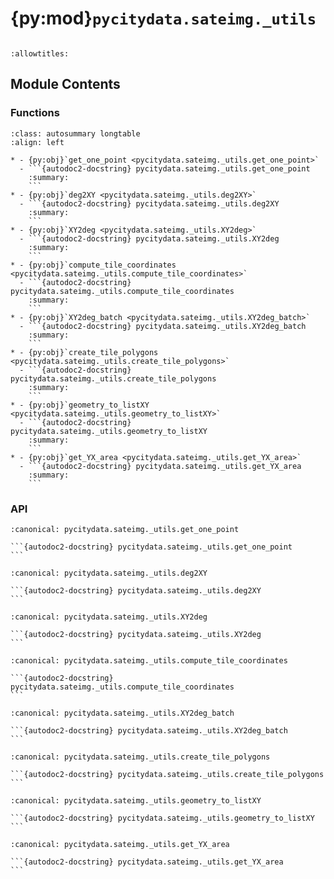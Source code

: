 # {py:mod}`pycitydata.sateimg._utils`

```{py:module} pycitydata.sateimg._utils
```

```{autodoc2-docstring} pycitydata.sateimg._utils
:allowtitles:
```

## Module Contents

### Functions

````{list-table}
:class: autosummary longtable
:align: left

* - {py:obj}`get_one_point <pycitydata.sateimg._utils.get_one_point>`
  - ```{autodoc2-docstring} pycitydata.sateimg._utils.get_one_point
    :summary:
    ```
* - {py:obj}`deg2XY <pycitydata.sateimg._utils.deg2XY>`
  - ```{autodoc2-docstring} pycitydata.sateimg._utils.deg2XY
    :summary:
    ```
* - {py:obj}`XY2deg <pycitydata.sateimg._utils.XY2deg>`
  - ```{autodoc2-docstring} pycitydata.sateimg._utils.XY2deg
    :summary:
    ```
* - {py:obj}`compute_tile_coordinates <pycitydata.sateimg._utils.compute_tile_coordinates>`
  - ```{autodoc2-docstring} pycitydata.sateimg._utils.compute_tile_coordinates
    :summary:
    ```
* - {py:obj}`XY2deg_batch <pycitydata.sateimg._utils.XY2deg_batch>`
  - ```{autodoc2-docstring} pycitydata.sateimg._utils.XY2deg_batch
    :summary:
    ```
* - {py:obj}`create_tile_polygons <pycitydata.sateimg._utils.create_tile_polygons>`
  - ```{autodoc2-docstring} pycitydata.sateimg._utils.create_tile_polygons
    :summary:
    ```
* - {py:obj}`geometry_to_listXY <pycitydata.sateimg._utils.geometry_to_listXY>`
  - ```{autodoc2-docstring} pycitydata.sateimg._utils.geometry_to_listXY
    :summary:
    ```
* - {py:obj}`get_YX_area <pycitydata.sateimg._utils.get_YX_area>`
  - ```{autodoc2-docstring} pycitydata.sateimg._utils.get_YX_area
    :summary:
    ```
````

### API

````{py:function} get_one_point(shp)
:canonical: pycitydata.sateimg._utils.get_one_point

```{autodoc2-docstring} pycitydata.sateimg._utils.get_one_point
```
````

````{py:function} deg2XY(lon_deg, lat_deg, zoom=15)
:canonical: pycitydata.sateimg._utils.deg2XY

```{autodoc2-docstring} pycitydata.sateimg._utils.deg2XY
```
````

````{py:function} XY2deg(x, y, zoom=15)
:canonical: pycitydata.sateimg._utils.XY2deg

```{autodoc2-docstring} pycitydata.sateimg._utils.XY2deg
```
````

````{py:function} compute_tile_coordinates(min_x, max_x, min_y, max_y)
:canonical: pycitydata.sateimg._utils.compute_tile_coordinates

```{autodoc2-docstring} pycitydata.sateimg._utils.compute_tile_coordinates
```
````

````{py:function} XY2deg_batch(x_arr, y_arr, zoom=15)
:canonical: pycitydata.sateimg._utils.XY2deg_batch

```{autodoc2-docstring} pycitydata.sateimg._utils.XY2deg_batch
```
````

````{py:function} create_tile_polygons(lon_arr, lat_arr, x_arr, y_arr)
:canonical: pycitydata.sateimg._utils.create_tile_polygons

```{autodoc2-docstring} pycitydata.sateimg._utils.create_tile_polygons
```
````

````{py:function} geometry_to_listXY(geometry)
:canonical: pycitydata.sateimg._utils.geometry_to_listXY

```{autodoc2-docstring} pycitydata.sateimg._utils.geometry_to_listXY
```
````

````{py:function} get_YX_area(area_shp)
:canonical: pycitydata.sateimg._utils.get_YX_area

```{autodoc2-docstring} pycitydata.sateimg._utils.get_YX_area
```
````
